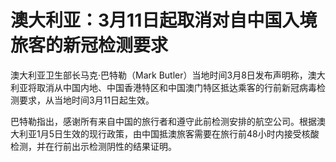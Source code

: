 # 澳大利亚：3月11日起取消对自中国入境旅客的新冠检测要求

澳大利亚卫生部长马克·巴特勒（Mark
Butler）当地时间3月8日发布声明称，澳大利亚将取消从中国内地、中国香港特区和中国澳门特区抵达乘客的行前新冠病毒检测要求，从当地时间3月11日起生效。

巴特勒指出，感谢所有来自中国的旅行者和遵守此前检测安排的航空公司。根据澳大利亚1月5日生效的现行政策，由中国抵澳旅客需要在旅行前48小时内接受核酸检测，并在行前出示检测阴性的结果证明。

